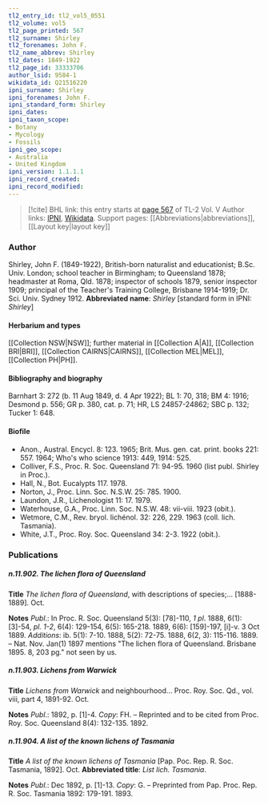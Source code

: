 ```yaml
---
tl2_entry_id: tl2_vol5_0551
tl2_volume: vol5
tl2_page_printed: 567
tl2_surname: Shirley
tl2_forenames: John F.
tl2_name_abbrev: Shirley
tl2_dates: 1849-1922
tl2_page_id: 33333706
author_lsid: 9584-1
wikidata_id: Q21516220
ipni_surname: Shirley
ipni_forenames: John F.
ipni_standard_form: Shirley
ipni_dates: 
ipni_taxon_scope: 
- Botany
- Mycology
- Fossils
ipni_geo_scope: 
- Australia
- United Kingdom
ipni_version: 1.1.1.1
ipni_record_created: 
ipni_record_modified:
---
```


> [!cite] BHL link: this entry starts at [page 567](https://www.biodiversitylibrary.org/page/33333706) of TL-2 Vol. V
> Author links: [IPNI](https://www.ipni.org/a/9584-1), [Wikidata](https://www.wikidata.org/wiki/Q21516220). Support pages: [[Abbreviations|abbreviations]], [[Layout key|layout key]]

### Author

Shirley, John F. (1849-1922), British-born naturalist and educationist; B.Sc. Univ. London; school teacher in Birmingham; to Queensland 1878; headmaster at Roma, Qld. 1878; inspector of schools 1879, senior inspector 1909; principal of the Teacher's Training College, Brisbane 1914-1919; Dr. Sci. Univ. Sydney 1912. 
**Abbreviated name**: *Shirley* \[standard form in IPNI: *Shirley*\]

#### Herbarium and types

[[Collection NSW|NSW]]; further material in [[Collection A|A]], [[Collection BRI|BRI]], [[Collection CAIRNS|CAIRNS]], [[Collection MEL|MEL]], [[Collection PH|PH]].

#### Bibliography and biography

Barnhart 3: 272 (b. 11 Aug 1849, d. 4 Apr 1922); BL 1: 70, 318; BM 4: 1916; Desmond p. 556; GR p. 380, cat. p. 71; HR, LS 24857-24862; SBC p. 132; Tucker 1: 648.

#### Biofile

- Anon., Austral. Encycl. 8: 123. 1965; Brit. Mus. gen. cat. print. books 221: 557. 1964; Who's who science 1913: 449, 1914: 525.
- Colliver, F.S., Proc. R. Soc. Queensland 71: 94-95. 1960 (list publ. Shirley in Proc.).
- Hall, N., Bot. Eucalypts 117. 1978.
- Norton, J., Proc. Linn. Soc. N.S.W. 25: 785. 1900.
- Laundon, J.R., Lichenologist 11: 17. 1979.
- Waterhouse, G.A., Proc. Linn. Soc. N.S.W. 48: vii-viii. 1923 (obit.).
- Wetmore, C.M., Rev. bryol. lichénol. 32: 226, 229. 1963 (coll. lich. Tasmania).
- White, J.T., Proc. Roy. Soc. Queensland 34: 2-3. 1922 (obit.).

### Publications

##### n.11.902. The lichen flora of Queensland

**Title**
*The lichen flora of Queensland*, with descriptions of species;... \[1888-1889\]. Oct.

**Notes**
*Publ*.: In Proc. R. Soc. Queensland 5(3): \[78\]-110, *1 pl*. 1888, 6(1): \[3\]-54, *pl. 1-2*, 6(4): 129-154, 6(5): 165-218. 1889, 6(6): \[159\]-197, \[i\]-v. 3 Oct 1889.
*Additions*: ib. 5(1): 7-10. 1888, 5(2): 72-75. 1888, 6(2, 3): 115-116. 1889. – Nat. Nov. Jan(1) 1897 mentions "The lichen flora of Queensland. Brisbane 1895. 8, 203 pg." not seen by us.

##### n.11.903. Lichens from Warwick

**Title**
*Lichens from Warwick* and neighbourhood... Proc. Roy. Soc. Qd., vol. viii, part 4, 1891-92. Oct.

**Notes**
*Publ*.: 1892, p. \[1\]-4. *Copy*: FH. – Reprinted and to be cited from Proc. Roy. Soc. Queensland 8(4): 132-135. 1892.

##### n.11.904. A list of the known lichens of Tasmania

**Title**
*A list of the known lichens of Tasmania* \[Pap. Poc. Rep. R. Soc. Tasmania, 1892\]. Oct.
**Abbreviated title**: *List lich. Tasmania*.

**Notes**
*Publ*.: Dec 1892, p. \[1\]-13. *Copy*: G. – Preprinted from Pap. Proc. Rep. R. Soc. Tasmania 1892: 179-191. 1893.

